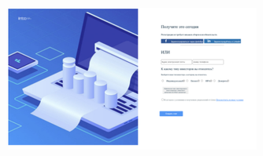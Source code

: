 ![zadanie](https://github.com/tigayvika/pro-test/blob/8eba123f21e25f034f7f4f18ac56b4aa83576202/%202024-12%20.png)
